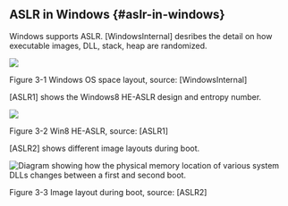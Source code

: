 ## ASLR in Windows {#aslr-in-windows}

Windows supports ASLR. [WindowsInternal] desribes the detail on how executable images, DLL, stack, heap are randomized.

![](Mydir/media/image4.png)

Figure 3-1 Windows OS space layout, source: [WindowsInternal]

[ASLR1] shows the Windows8 HE-ASLR design and entropy number.

![](Mydir/media/image5.png)

Figure 3-2 Win8 HE-ASLR, source: [ASLR1]

[ASLR2] shows different image layouts during boot.

![Diagram showing how the physical memory location of various system DLLs changes between a first and second boot.](Mydir/media/image6.png)

Figure 3-3 Image layout during boot, source: [ASLR2]